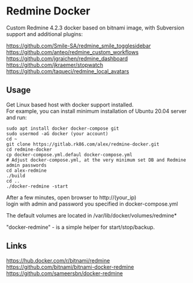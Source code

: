 # Redmine Docker

Custom Redmine 4.2.3 docker based on bitnami image, with Subversion support and additional plugins:

https://github.com/Smile-SA/redmine_smile_togglesidebar  
https://github.com/anteo/redmine_custom_workflows  
https://github.com/jgraichen/redmine_dashboard  
https://github.com/jkraemer/stopwatch  
https://github.com/taqueci/redmine_local_avatars  

## Usage

Get Linux based host with docker support installed.  
For example, you can install minimum installation of Ubuntu 20.04 server and run:

```
sudo apt install docker docker-compose git
sudo usermod -aG docker (your account)
cd ~
git clone https://gitlab.rk86.com/alex/redmine-docker.git
cd redmine-docker
cp docker-compose.yml.defaul docker-compose.yml
# Adjust docker-compose.yml, at the very minimum set DB and Redmine admin passwords 
cd alex-redmine
./build
cd ..
./docker-redmine -start
```

After a few minutes, open browser to http://(your_ip)  
login with admin and password you specified in docker-compose.yml

The default volumes are located in /var/lib/docker/volumes/redmine*

"docker-redmine" - is a simple helper for start/stop/backup.

## Links
https://hub.docker.com/r/bitnami/redmine  
https://github.com/bitnami/bitnami-docker-redmine  
https://github.com/sameersbn/docker-redmine
